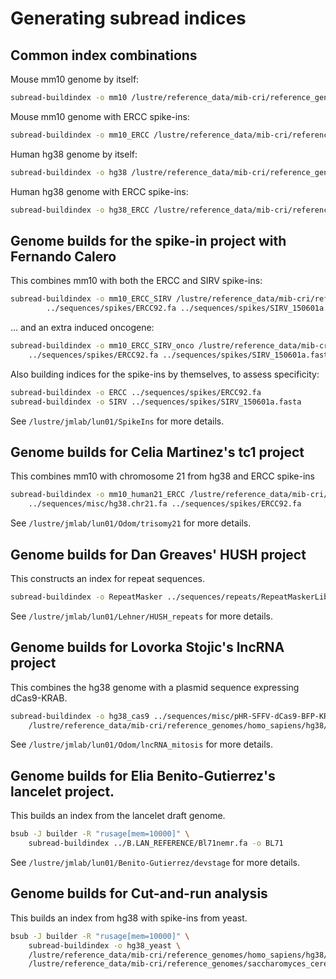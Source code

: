 # Generating subread indices

## Common index combinations

Mouse mm10 genome by itself:

```sh
subread-buildindex -o mm10 /lustre/reference_data/mib-cri/reference_genomes/mus_musculus/mm10/fasta/mmu.mm10.fa
```

Mouse mm10 genome with ERCC spike-ins:

```sh
subread-buildindex -o mm10_ERCC /lustre/reference_data/mib-cri/reference_genomes/mus_musculus/mm10/fasta/mmu.mm10.fa ../sequences/spikes/ERCC92.fa
```

Human hg38 genome by itself:

```sh
subread-buildindex -o hg38 /lustre/reference_data/mib-cri/reference_genomes/homo_sapiens/hg38/fasta/hsa.hg38.fa
```

Human hg38 genome with ERCC spike-ins:

```sh
subread-buildindex -o hg38_ERCC /lustre/reference_data/mib-cri/reference_genomes/homo_sapiens/hg38/fasta/hsa.hg38.fa ../sequences/spikes/ERCC92.fa
```

## Genome builds for the spike-in project with Fernando Calero

This combines mm10 with both the ERCC and SIRV spike-ins:

```sh
subread-buildindex -o mm10_ERCC_SIRV /lustre/reference_data/mib-cri/reference_genomes/mus_musculus/mm10/fasta/mmu.mm10.fa \
        ../sequences/spikes/ERCC92.fa ../sequences/spikes/SIRV_150601a.fasta 
```

... and an extra induced oncogene:

```sh
subread-buildindex -o mm10_ERCC_SIRV_onco /lustre/reference_data/mib-cri/reference_genomes/mus_musculus/mm10/fasta/mmu.mm10.fa \
	../sequences/spikes/ERCC92.fa ../sequences/spikes/SIRV_150601a.fasta ../sequences/misc/CBFB-MYH11-mcherry.fa
```

Also building indices for the spike-ins by themselves, to assess specificity:

```sh
subread-buildindex -o ERCC ../sequences/spikes/ERCC92.fa 
subread-buildindex -o SIRV ../sequences/spikes/SIRV_150601a.fasta
```

See `/lustre/jmlab/lun01/SpikeIns` for more details.

## Genome builds for Celia Martinez's tc1 project

This combines mm10 with chromosome 21 from hg38 and ERCC spike-ins

```sh
subread-buildindex -o mm10_human21_ERCC /lustre/reference_data/mib-cri/reference_genomes/mus_musculus/mm10/fasta/mmu.mm10.fa \
	../sequences/misc/hg38.chr21.fa ../sequences/spikes/ERCC92.fa
```

See `/lustre/jmlab/lun01/Odom/trisomy21` for more details.

## Genome builds for Dan Greaves' HUSH project 

This constructs an index for repeat sequences.

```sh
subread-buildindex -o RepeatMasker ../sequences/repeats/RepeatMaskerLib.fasta
```

See `/lustre/jmlab/lun01/Lehner/HUSH_repeats` for more details.

## Genome builds for Lovorka Stojic's lncRNA project

This combines the hg38 genome with a plasmid sequence expressing dCas9-KRAB.

```sh
subread-buildindex -o hg38_cas9 ../sequences/misc/pHR-SFFV-dCas9-BFP-KRAB.fa \
    /lustre/reference_data/mib-cri/reference_genomes/homo_sapiens/hg38/fasta/hsa.hg38.fa
```

See `/lustre/jmlab/lun01/Odom/lncRNA_mitosis` for more details.

## Genome builds for Elia Benito-Gutierrez's lancelet project.

This builds an index from the lancelet draft genome.

```sh
bsub -J builder -R "rusage[mem=10000]" \
    subread-buildindex ../B.LAN_REFERENCE/Bl71nemr.fa -o BL71
```

See `/lustre/jmlab/lun01/Benito-Gutierrez/devstage` for more details.

## Genome builds for Cut-and-run analysis

This builds an index from hg38 with spike-ins from yeast.

```sh
bsub -J builder -R "rusage[mem=10000]" \
    subread-buildindex -o hg38_yeast \
    /lustre/reference_data/mib-cri/reference_genomes/homo_sapiens/hg38/fasta/hsa.hg38.fa \
    /lustre/reference_data/mib-cri/reference_genomes/saccharomyces_cerevisiae/R64-1-1/fasta/sce.R64-1-1.fa
```

